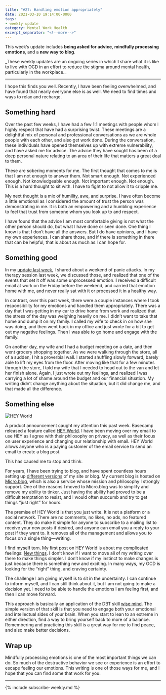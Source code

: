 ```yaml
---
title: "#27: Handling emotion appropriately"
date: 2021-03-10 19:14:00-0000
tags:
- weekly update
category: Mental Work Health
excerpt_separator: "<!--more-->"
---
```


This week’s update includes **being asked for advice**, **mindfully processing emotions**, and a **new way to blog**.

<!--more-->_These weekly updates are an ongoing series in which I share what it is like to live with OCD in an effort to reduce the stigma around mental health, particularly in the workplace._
***

I hope this finds you well. Recently, I have been feeling overwhelmed, and have found that nearly everyone else is as well. We need to find times and ways to relax and recharge.


## Something hard

Over the past few weeks, I have had a few 1:1 meetings with people whom I highly respect that have had a surprising twist. These meetings are a delightful mix of personal and professional conversations as we are whole people with each other, and also get work done. During the conversation, these individuals have opened themselves up with extreme vulnerability, and have asked me for advice. The advice they have sought has been of a deep personal nature relating to an area of their life that matters a great deal to them.

These are sobering moments for me. The first thought that comes to me is that I am not enough to answer them. Not smart enough. Not experienced enough. Not knowledgeable enough. Not important enough. Not enough. This is a hard thought to sit with. I have to fight to not allow it to cripple me.

My next thought is a mix of humility, awe, and surprise. I have often become a little emotional as I considered the amount of trust the person was demonstrating in me. It is both an empowering and a humbling experience to feel that trust from someone whom you look up to and respect.

I have found that the advice I am most comfortable giving is not what the other person should do, but what I have done or seen done. One thing I know is that I don’t have all the answers. But I do have opinions, and I have my own experiences. I can share those, and if there is something in there that can be helpful, that is about as much as I can hope for.


## Something good

In my [update last week](https://www.mentalworkhealth.org/2021/03/02/crawling-up-stairs.html), I shared about a weekend of panic attacks. In my therapy session last week, we discussed those, and realized that one of the events that set it off was some unprocessed emotion. I received a difficult email at work on the Friday before the weekend, and carried that emotion home with me, and never really sat with it or processed it in a healthy way.

In contrast, over this past week, there were a couple instances where I took responsibility for my emotions and handled them appropriately. There was a day that I was getting in my car to drive home from work and realized that the stress of the day was weighing heavily on me. I didn’t want to take that home and dump it on my family. I called my wife to check in on how she was doing, and then went back in my office and just wrote for a bit to get out my negative feelings. Then I was able to go home and engage with the family.

On another day, my wife and I had a budget meeting on a date, and then went grocery shopping together. As we were walking through the store, all of a sudden, I hit a proverbial wall. I started shuffling slowly forward, barely able to lift my eyes from the floor. After moving like that for a few minutes through the store, I told my wife that I needed to head out to the van and let her finish alone. Again, I just wrote out my feelings, and realized I was carrying a lot of shame around the budget and our financial situation. My writing didn’t change anything about the situation, but it did change me, and that made all the difference.


## Something else

![HEY World](https://www.mentalworkhealth.org/uploads/2021/1be69fa767.png)

A product announcement caught my attention this past week. Basecamp released a feature called [HEY World](https://hey.com/world/). I have been moving over my email to use HEY as I agree with their philosophy on privacy, as well as their focus on user experience and changing our relationship with email. HEY World allows anyone who is a paying customer of the email service to send an email to create a blog post.

This has caused me to stop and think.

For years, I have been trying to blog, and have spent countless hours setting up [different versions](https://bennorris.org/design/) of my site or blog. My current blog is hosted on [Micro.blog](https://micro.blog), which is also a service whose mission and philosophy I strongly support. One of the reasons I moved to Micro.blog was to simplify and remove my ability to tinker. Just having the ability had proved to be a difficult temptation to resist, and I would often succumb and try to get things “just right” for hours.

The premise of HEY World is that you just write. It is not a platform or a social network. There are no comments, no likes, no ads, no featured content. They do make it simple for anyone to subscribe to a mailing list to receive your new posts if desired, and anyone can email you a reply to your post if they want to. It removes all of the management and allows you to focus on a single thing—writing.

I find myself torn. My first post on HEY World is about my complicated feelings: [New things](https://world.hey.com/bennorris/new-things-3f4753cc). I don’t know if I want to move all of my writing over there to make things simpler. I don’t know if my instinct to make changes is just because there is something new and exciting. In many ways, my OCD is looking for the “right” thing, and craving certainty.

The challenge I am giving myself is to sit in the uncertainty. I can continue to inform myself, and I can still think about it, but I am not going to make a decision yet. I need to be able to handle the emotions I am feeling first, and then I can move forward.

This approach is basically an application of the DBT skill [wise mind](https://en.wikipedia.org/wiki/Dialectical_behavior_therapy#Mindfulness). The simple version of that skill is that you need to engage both your emotional and intellectual sides of your brain. When you start to lean to an extreme in either direction, find a way to bring yourself back to more of a balance. Remembering and practicing this skill is a great way for me to find peace, and also make better decisions.


## Wrap up

Mindfully processing emotions is one of the most important things we can do. So much of the destructive behavior we see or experience is an effort to escape feeling our emotions. This writing is one of those ways for me, and I hope that you can find some that work for you.

***
{% include subscribe-weekly.md %}